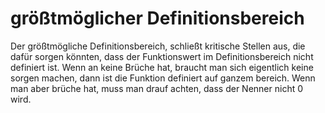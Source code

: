 # größtmöglicher Definitionsbereich

Der größtmögliche Definitionsbereich, schließt kritische Stellen aus, die dafür sorgen könnten, dass der Funktionswert im Definitionsbereich nicht definiert ist. Wenn an keine Brüche hat, braucht man sich eigentlich keine sorgen machen, dann ist die Funktion definiert auf ganzem bereich. Wenn man aber brüche hat, muss man drauf achten, dass der Nenner nicht 0 wird.